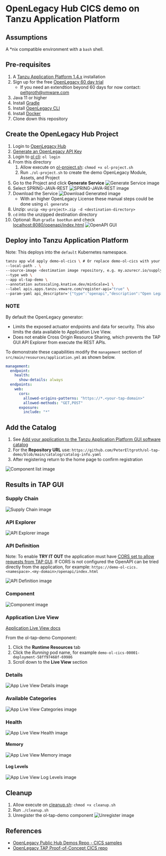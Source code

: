 # OpenLegacy Hub CICS demo on Tanzu Application Platform

## Assumptions

A *nix compatible environment with a `bash` shell.

## Pre-requisites

1. A [Tanzu Application Platform 1.4.x](https://network.tanzu.vmware.com/products/tanzu-application-platform/) installation
2. Sign up for the free [OpenLegacy 60 day trial](https://app.ol-hub.com/auth/sign-up)
   - If you need an extendtion beyond 60 days for now contact: [peltgroth@vmware.com](mailto:peltgroth@vmware.com)
3. Java 11 or higher
4. Install [Gradle](https://gradle.org/install/)
5. Install [OpenLegacy CLI](https://hub-support.openlegacy.com/en/install-and-log-in)
6. Install [Docker](https://docs.docker.com/engine/install/)
7. Clone down this repository

## Create the OpenLegacy Hub Project

1. Login to [OpenLegacy Hub](https://app.ol-hub.com/)
2. [Generate an OpenLegacy API Key](https://hub-support.openlegacy.com/en/article/generate-api-keys-5957463)
3. Login to [ol cli](https://hub-support.openlegacy.com/en/article/generate-api-keys-5957463): `ol login`
4. From this directory
      1. Allow execute on [ol-project.sh](ol-project.sh): `chmod +x ol-project.sh`
      2. Run `./ol-project.sh` to create the demo OpenLegacy Module, Assets, and Project
5. Go to the Project and click **Generate Service**
![Generate Service image](images/Generate-Service.png)
6. Select SPRING-JAVA-REST
![SPRING-JAVA-REST image](images/SPRING-JAVA-REST.png)
7. Download the Service
![Download Generated image](images/Download.png)
    - With an higher OpenLegacy License these manual steps could be done using `ol generate`
8. Unzip: `unzip <my-project>.zip -d <destination-directory>`
9. `cd` into the unzipped destination directory
10.  Optional: Run `gradle bootRun` and check [localhost:8080/openapi/index.html](localhost:8080/openapi/index.html?url=/openapi/openapi.yaml)
![OpenAPI GUI](images/OpenAPI-local.png)

## Deploy into Tanzu Application Platform

Note: This deploys into the `default` Kubernetes namespace.

```bash
tanzu app wld apply demo-ol-cics \ # Or replace demo-ol-cics with your name
--local-path . \
--source-image <destimation image repository, e.g. my.azurecr.io/supply-chain/cics-demo> \
--type web \
--app ol-tap-demo \
--annotation autoscaling.knative.dev/minScale=1 \
--label apis.apps.tanzu.vmware.com/register-api="true" \
--param-yaml api_descriptor='{"type":"openapi","description":"Open Legacy generated CICS APIs.","owner":"demo-team","system":"ol-tap-demo","location":{"path":"/openapi/openapi.yaml"}}'
```

### NOTE

By default the OpenLegacy generator:
- Limits the exposed actuator endpoints and data for security. This also limits the data available to Application Live View.
- Does not enable Cross Origin Resource Sharing, which prevents the TAP GUI API Explorer from execute the REST APIs. 

To demonstrate these capabilities modify the `management` section of `src/main/resources/application.yml` as shown below.
 

```yaml
management:
  endpoint:
    health:
      show-details: always
  endpoints:
    web:
      cors:
        allowed-origins-patterns: "https://*.<your-tap-domain>"
        allowed-methods: "GET,POST"
      exposure:
        include: "*"
```


## Add the Catalog
1. See [Add your application to the Tanzu Application Platform GUI software catalog](https://docs.vmware.com/en/VMware-Tanzu-Application-Platform/1.3/tap/GUID-getting-started-deploy-first-app.html#add-your-application-to-tanzu-application-platform-gui-software-catalog-3)
2. For the **Repository URL** use: `https://github.com/PeterEltgroth/ol-tap-demo/blob/main/catalog/catalog-info.yaml`
3. After registering return to the home page to confirm registration

![Component list image](images/Component-list.png)

## Results in TAP GUI

### Supply Chain
![Supply Chain image](images/Supply-Chain.png)

### API Explorer
![API Explorer image](images/API-Explorer.png)

### API Definition

Note: To enable **TRY IT OUT** the application must have [CORS set to allow requests from TAP GUI](https://docs.vmware.com/en/VMware-Tanzu-Application-Platform/1.3/tap/GUID-api-auto-registration-usage.html#setting-up-cors-for-openapi-specifications-5). If CORS is not configured the OpenAPI can be tried directly from the application, for example: `https://demo-ol-cics.<namespace>.<my-domain>/openapi/index.html`

![API Definition image](images/API-Definition.png)
### Component
![Component image](images/Component.png)
### Application Live View

[Application Live View docs](https://docs.vmware.com/en/VMware-Tanzu-Application-Platform/1.3/tap/GUID-app-live-view-about-app-live-view.html)

From the ol-tap-demo Component:
1. Click the **Runtime Resources** tab
2. Click the *Running* pod name, for example `demo-ol-cics-00001-deployment-58ff97468f-69986`
3. Scroll down to the **Live View** section

### Details
![App Live View Details image](images/Pod-App-Live-View-Details.png)

### Available Categories
![App Live View Categories image](images/Pod-App-Live-View-Categories.png)

### Health
![App Live View Health image](images/Pod-App-Live-View-Health.png)
#### Memory
![App Live View Memory image](images/Pod-App-Live-View-Memory.png)

#### Log Levels
![App Live View Log Levels image](images/Pod-App-Live-View-Log-Levels.png)

## Cleanup

1. Allow execute on [cleanup.sh](cleanup.sh): `chmod +x cleanup.sh`
2. Run `./cleanup.sh`
3. Unregister the ol-tap-demo component
![Unregister image](images/Unregister.png)
## References

- [OpenLegacy Public Hub Demos Repo - CICS samples](https://github.com/openlegacy/openlegacy-public-hub-demos/tree/master/mainframe-cics)
- [OpenLegacy TAP Proof-of-Concept CICS repo](https://github.com/PeterEltgroth/account-cics-microservice)

